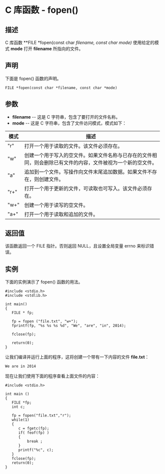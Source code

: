 
# C 库函数 - fopen()



## 描述

C 库函数 **FILE *fopen(const char *filename, const char *mode)** 使用给定的模式 **mode** 打开 **filename** 所指向的文件。

## 声明

下面是 fopen() 函数的声明。

```
FILE *fopen(const char *filename, const char *mode)

```

## 参数

*   **filename** -- 这是 C 字符串，包含了要打开的文件名称。
*   **mode** -- 这是 C 字符串，包含了文件访问模式，模式如下：

| 模式 | 描述 |
| --- | --- |
| "r" | 打开一个用于读取的文件。该文件必须存在。 |
| "w" | 创建一个用于写入的空文件。如果文件名称与已存在的文件相同，则会删除已有文件的内容，文件被视为一个新的空文件。 |
| "a" | 追加到一个文件。写操作向文件末尾追加数据。如果文件不存在，则创建文件。 |
| "r+" | 打开一个用于更新的文件，可读取也可写入。该文件必须存在。 |
| "w+" | 创建一个用于读写的空文件。 |
| "a+" | 打开一个用于读取和追加的文件。 |

## 返回值

该函数返回一个 FILE 指针。否则返回 NULL，且设置全局变量 errno 来标识错误。

## 实例

下面的实例演示了 fopen() 函数的用法。

```
#include <stdio.h>
#include <stdlib.h>

int main()
{
   FILE * fp;

   fp = fopen ("file.txt", "w+");
   fprintf(fp, "%s %s %s %d", "We", "are", "in", 2014);

   fclose(fp);

   return(0);
}

```

让我们编译并运行上面的程序，这将创建一个带有一下内容的文件 **file.txt**：

```
We are in 2014

```

现在让我们使用下面的程序查看上面文件的内容：

```
#include <stdio.h>

int main ()
{
   FILE *fp;
   int c;

   fp = fopen("file.txt","r");
   while(1)
   {
      c = fgetc(fp);
      if( feof(fp) )
      {
          break ;
      }
      printf("%c", c);
   }
   fclose(fp);
   return(0);
}

```




